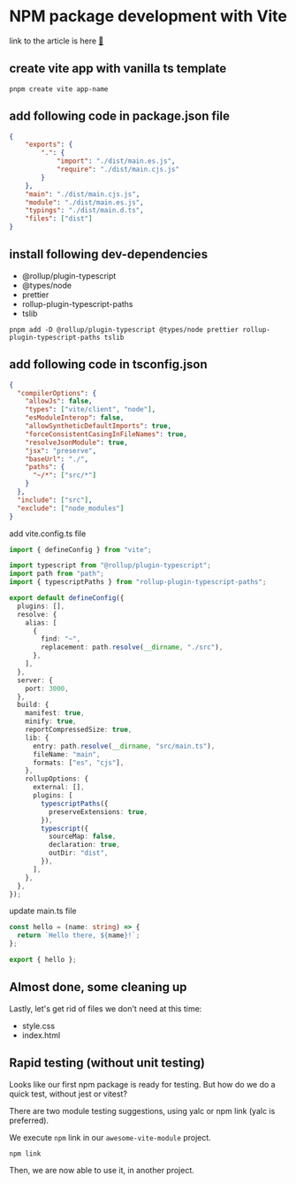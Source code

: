 # NPM package development with Vite

link to the article is here [&#128279;](https://dev.to/brifiction/npm-package-development-with-vite-4jc6)

## create vite app with vanilla ts template

```node
pnpm create vite app-name
```

## add following code in package.json file

```json
{
	"exports": {
		".": {
			"import": "./dist/main.es.js",
			"require": "./dist/main.cjs.js"
		}
	},
	"main": "./dist/main.cjs.js",
	"module": "./dist/main.es.js",
	"typings": "./dist/main.d.ts",
	"files": ["dist"]
}
```

## install following dev-dependencies

- @rollup/plugin-typescript
- @types/node
- prettier
- rollup-plugin-typescript-paths
- tslib

```nodejs
pnpm add -D @rollup/plugin-typescript @types/node prettier rollup-plugin-typescript-paths tslib
```

## add following code in tsconfig.json

```json
{
  "compilerOptions": {
    "allowJs": false,
    "types": ["vite/client", "node"],
    "esModuleInterop": false,
    "allowSyntheticDefaultImports": true,
    "forceConsistentCasingInFileNames": true,
    "resolveJsonModule": true,
    "jsx": "preserve",
    "baseUrl": "./",
    "paths": {
      "~/*": ["src/*"]
    }
  },
  "include": ["src"],
  "exclude": ["node_modules"]
}
```

add vite.config.ts file

```ts
import { defineConfig } from "vite";

import typescript from "@rollup/plugin-typescript";
import path from "path";
import { typescriptPaths } from "rollup-plugin-typescript-paths";

export default defineConfig({
  plugins: [],
  resolve: {
    alias: [
      {
        find: "~",
        replacement: path.resolve(__dirname, "./src"),
      },
    ],
  },
  server: {
    port: 3000,
  },
  build: {
    manifest: true,
    minify: true,
    reportCompressedSize: true,
    lib: {
      entry: path.resolve(__dirname, "src/main.ts"),
      fileName: "main",
      formats: ["es", "cjs"],
    },
    rollupOptions: {
      external: [],
      plugins: [
        typescriptPaths({
          preserveExtensions: true,
        }),
        typescript({
          sourceMap: false,
          declaration: true,
          outDir: "dist",
        }),
      ],
    },
  },
});
```

update main.ts file

```typescript
const hello = (name: string) => {
  return `Hello there, ${name}!`;
};

export { hello };
```

## Almost done, some cleaning up

Lastly, let's get rid of files we don't need at this time:

- style.css
- index.html


## Rapid testing (without unit testing)

Looks like our first npm package is ready for testing. But how do we do a quick test, without jest or vitest?

There are two module testing suggestions, using yalc or npm link (yalc is preferred).

We execute `npm` link in our `awesome-vite-module` project.

```nodejs
npm link
```

Then, we are now able to use it, in another project.
